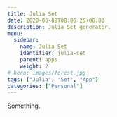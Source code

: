 ```yaml
---
title: Julia Set
date: 2020-06-09T08:06:25+06:00
description: Julia Set generator.
menu:
  sidebar:
    name: Julia Set
    identifier: julia-set
    parent: apps
    weight: 2
# hero: images/forest.jpg
tags: ["Julia", "Set", "App"]
categories: ["Personal"]
---
```


Something.